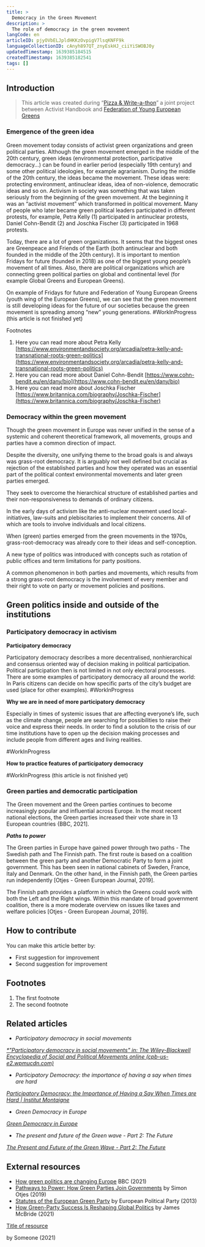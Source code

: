 ```yaml
---
title: >
  Democracy in the Green Movement
description: >
  The role of democracy in the green movement
langCode: en
articleID: pjyOVbELJpldHKKzOvpigV7lsqKNFF9k
languageCollectionID: cAnyh897QT_znyEskHJ_ciiYiSWOBJ0y
updatedTimestamp: 1639385184515
createdTimestamp: 1639385182541
tags: []
---
```


## **Introduction**

> This article was created during “[Pizza & Write-a-thon](/writeathon)” a joint project between Activist Handbook and [Federation of Young European Greens](https://fyeg.org/)

### **Emergence of the green idea**

Green movement today consists of activist green organizations and green political parties. Although the green movement emerged in the middle of the 20th century, green ideas (environmental protection, participative democracy…) can be found in earlier period (especially 19th century) and some other political ideologies, for example agrarianism. During the middle of the 20th century, the ideas became the movement. These ideas were: protecting environment, antinuclear ideas, idea of non-violence, democratic ideas and so on. Activism in society was something that was taken seriously from the beginning of the green movement. At the beginning it was an “activist movement” which transformed in political movement. Many of people who later became green political leaders participated in different protests, for example, Petra Kelly (1) participated in antinuclear protests, Daniel Cohn-Bendit (2) and Joschka Fischer (3) participated in 1968 protests.

Today, there are a lot of green organizations. It seems that the biggest ones are Greenpeace and Friends of the Earth (both antinuclear and both founded in the middle of the 20th century). It is important to mention Fridays for future (founded in 2018) as one of the biggest young people’s movement of all times. Also, there are political organizations which are connecting green political parties on global and continental level (for example Global Greens and European Greens).

On example of Fridays for future and Federation of Young European Greens (youth wing of the European Greens), we can see that the green movement is still developing ideas for the future of our societies because the green movement is spreading among “new” young generations. #WorkInProgress (this article is not finished yet)

Footnotes

1.  Here you can read more about Petra Kelly [https://www.environmentandsociety.org/arcadia/petra-kelly-and-transnational-roots-green-politics](https://www.environmentandsociety.org/arcadia/petra-kelly-and-transnational-roots-green-politics)
2.  Here you can read more about Daniel Cohn-Bendit [https://www.cohn-bendit.eu/en/dany/bio](https://www.cohn-bendit.eu/en/dany/bio)
3.  Here you can read more about Joschka Fischer [https://www.britannica.com/biography/Joschka-Fischer](https://www.britannica.com/biography/Joschka-Fischer)

### **Democracy within the green movement**

​​Though the green movement in Europe was never unified in the sense of a systemic and coherent theoretical framework, all movements, groups and parties have a common direction of impact.

Despite the diversity, one unifying theme to the broad goals is and always was grass-root democracy. It is arguably not well defined but crucial as rejection of the established parties and how they operated was an essential part of the political context environmental movements and later green parties emerged.

They seek to overcome the hierarchical structure of established parties and their non-responsiveness to demands of ordinary citizens.

In the early days of activism like the anti-nuclear movement used local-initiatives, law-suits and plebiscitaries to implement their concerns. All of which are tools to involve individuals and local citizens.

When (green) parties emerged from the green movements in the 1970s, grass-root-democracy was already core to their ideas and self-conception.

A new type of politics was introduced with concepts such as rotation of public offices and term limitations for party positions.

A common phenomenon in both parties and movements, which results from a strong grass-root democracy is the involvement of every member and their right to vote on party or movement policies and positions.

## **Green politics inside and outside of the institutions**

### **Participatory democracy in activism**

**Participatory democracy**

Participatory democracy describes a more decentralised, nonhierarchical and consensus oriented way of decision making in political participation. Political participation then is not limited in not only electoral processes. There are some examples of participatory democracy all around the world: In Paris citizens can decide on how specific parts of the city’s budget are used (place for other examples). #WorkInProgress

**Why we are in need of more participatory democracy**

Especially in times of systemic issues that are affecting everyone’s life, such as the climate change, people are searching for possibilities to raise their voice and express their needs. In order to find a solution to the crisis of our time institutions have to open up the decision making processes and include people from different ages and living realities.

#WorkInProgress

**How to practice features of participatory democracy**

#WorkInProgress (this article is not finished yet)

### **Green parties and democratic participation**

The Green movement and the Green parties continues to become increasingly popular and influential across Europe. In the most recent national elections, the Green parties increased their vote share in 13 European countries {BBC, 2021\].

_**Paths to power**_

The Green parties in Europe have gained power through two paths - The Swedish path and The Finnish path. The first route is based on a coalition between the green party and another Democratic Party to form a joint government. This has been seen in national cabinets of Sweden, France, Italy and Denmark. On the other hand, in the Finnish path, the Green parties run independently \[Otjes - Green European Journal, 2019\].

The Finnish path provides a platform in which the Greens could work with both the Left and the Right wings. Within this mandate of broad government coalition, there is a more moderate overview on issues like taxes and welfare policies \[Otjes - Green European Journal, 2019\].

## **How to contribute**

You can make this article better by:

-   First suggestion for improvement
-   Second suggestion for improvement

## **Footnotes**

1.  The first footnote
2.  The second footnote

## **Related articles**

-   _Participatory democracy in social movements_

[_\*"Participatory democracy in social movements" in: The Wiley-Blackwell Encyclopedia of Social and Political Movements online (cpb-us-e2.wpmucdn.com)_](https://cpb-us-e2.wpmucdn.com/faculty.sites.uci.edu/dist/2/432/files/2011/03/Polletta-Participatory-Democracy-Wiley-Encyclopedia.pdf)

-   _Participatory Democracy: the importance of having a say when times are hard_

[_Participatory Democracy: the Importance of Having a Say When Times are Hard | Institut Montaigne_](https://www.institutmontaigne.org/en/blog/participatory-democracy-importance-having-say-when-times-are-hard)

-   _Green Democracy in Europe_

[_Green Democracy in Europe_](https://carnegieeurope.eu/2021/09/23/green-democracy-in-europe-pub-85398)

-   _The present and future of the Green wave - Part 2: The Future_

[_The Present and Future of the Green Wave - Part 2: The Future_](https://eu.boell.org/en/2021/01/18/present-and-future-green-wave-part-2-future)

## **External resources**

-   [How green politics are changing Europe](https://www.bbc.com/news/world-europe-58910712) BBC (2021)
-   [Pathways to Power: How Green Parties Join Governments](https://www.greeneuropeanjournal.eu/pathways-to-power-how-green-parties-join-governments/) by Simon Otjes (2019)
-   [Statutes of the European Green Party](http://www.epgencms.europarl.europa.eu/cmsdata/upload/8b8a18a7-f2fb-4ac2-bdcc-01fb5fe7295b/2017_11_26_Statutes_as_adopted_in_Karlstad_Council_EGP.pdf) by European Political Party (2013)
-   [How Green-Party Success Is Reshaping Global Politics](https://www.cfr.org/backgrounder/how-green-party-success-reshaping-global-politics) by James McBride (2021)

[Title of resource](https://docs.google.com/document/d/1kIc5-LfDK3B72i68We4wKG_6extL9c-v7qQKjep3prY/edit#)

by Someone (2021)